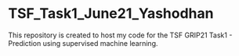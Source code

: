 # TSF_Task1_June21_Yashodhan
This repository is created to host my code for the TSF GRIP21 Task1 - Prediction using supervised machine learning.
